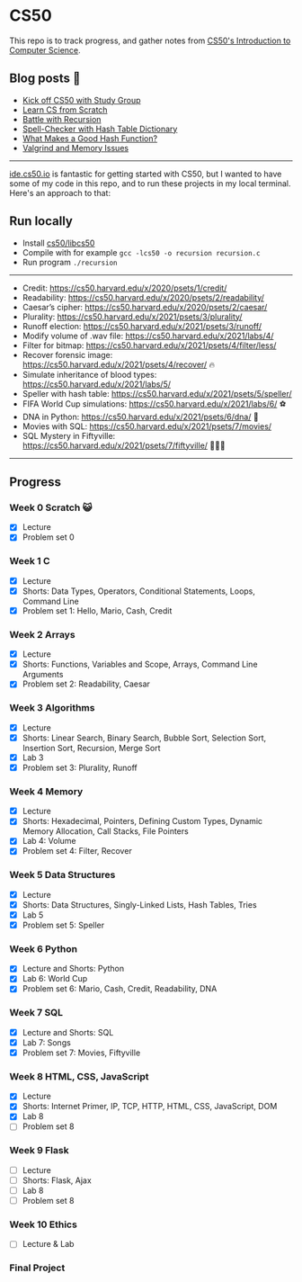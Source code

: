 # CS50

This repo is to track progress, and gather notes from [CS50's Introduction to Computer Science](https://cs50.harvard.edu/x/2021/).

## Blog posts 📝

- [Kick off CS50 with Study Group](https://elisabethirgens.github.io/notes/2020/11/start-cs50/)
- [Learn CS from Scratch](https://elisabethirgens.github.io/notes/2020/12/scratch/)
- [Battle with Recursion](https://elisabethirgens.github.io/notes/2021/05/recursion/)
- [Spell-Checker with Hash Table Dictionary](https://elisabethirgens.github.io/notes/2021/08/cs50/)
- [What Makes a Good Hash Function?](https://elisabethirgens.github.io/notes/2021/09/hash-functions/)
- [Valgrind and Memory Issues](https://elisabethirgens.github.io/notes/2021/09/valgrind/)

---

[ide.cs50.io](https://ide.cs50.io/) is fantastic for getting started with CS50, but I wanted to have some of my code in this repo, and to run these projects in my local terminal. Here's an approach to that:

## Run locally

- Install [cs50/libcs50](https://github.com/cs50/libcs50)
- Compile with for example `gcc -lcs50 -o recursion recursion.c`
- Run program `./recursion`

---

- Credit: https://cs50.harvard.edu/x/2020/psets/1/credit/
- Readability: https://cs50.harvard.edu/x/2020/psets/2/readability/
- Caesar’s cipher: https://cs50.harvard.edu/x/2020/psets/2/caesar/
- Plurality: https://cs50.harvard.edu/x/2021/psets/3/plurality/
- Runoff election: https://cs50.harvard.edu/x/2021/psets/3/runoff/
- Modify volume of .wav file: https://cs50.harvard.edu/x/2021/labs/4/
- Filter for bitmap: https://cs50.harvard.edu/x/2021/psets/4/filter/less/
- Recover forensic image: https://cs50.harvard.edu/x/2021/psets/4/recover/ 🔥
- Simulate inheritance of blood types: https://cs50.harvard.edu/x/2021/labs/5/
- Speller with hash table: https://cs50.harvard.edu/x/2021/psets/5/speller/
- FIFA World Cup simulations: https://cs50.harvard.edu/x/2021/labs/6/ ⚽️
- DNA in Python: https://cs50.harvard.edu/x/2021/psets/6/dna/ 🐍
- Movies with SQL: https://cs50.harvard.edu/x/2021/psets/7/movies/
- SQL Mystery in Fiftyville: https://cs50.harvard.edu/x/2021/psets/7/fiftyville/ 🕵🏻‍♀️

---

## Progress

### Week 0 Scratch 😺

- [x] Lecture
- [x] Problem set 0

### Week 1 C

- [x] Lecture
- [x] Shorts: Data Types, Operators, Conditional Statements, Loops, Command Line
- [x] Problem set 1: Hello, Mario, Cash, Credit

### Week 2 Arrays

- [x] Lecture
- [x] Shorts: Functions, Variables and Scope, Arrays, Command Line Arguments
- [x] Problem set 2: Readability, Caesar

### Week 3 Algorithms

- [x] Lecture
- [x] Shorts: Linear Search, Binary Search, Bubble Sort, Selection Sort, Insertion Sort, Recursion, Merge Sort
- [x] Lab 3
- [x] Problem set 3: Plurality, Runoff

### Week 4 Memory

- [x] Lecture
- [x] Shorts: Hexadecimal, Pointers, Defining Custom Types, Dynamic Memory Allocation, Call Stacks, File Pointers
- [x] Lab 4: Volume
- [x] Problem set 4: Filter, Recover

### Week 5 Data Structures

- [x] Lecture
- [x] Shorts: Data Structures, Singly-Linked Lists, Hash Tables, Tries
- [x] Lab 5
- [x] Problem set 5: Speller

### Week 6 Python

- [x] Lecture and Shorts: Python
- [x] Lab 6: World Cup
- [x] Problem set 6: Mario, Cash, Credit, Readability, DNA

### Week 7 SQL

- [x] Lecture and Shorts: SQL
- [x] Lab 7: Songs
- [x] Problem set 7: Movies, Fiftyville

### Week 8 HTML, CSS, JavaScript

- [x] Lecture
- [x] Shorts: Internet Primer, IP, TCP, HTTP, HTML, CSS, JavaScript, DOM
- [x] Lab 8
- [ ] Problem set 8

### Week 9 Flask

- [ ] Lecture
- [ ] Shorts: Flask, Ajax
- [ ] Lab 8
- [ ] Problem set 8

### Week 10 Ethics
- [ ] Lecture & Lab

### Final Project
